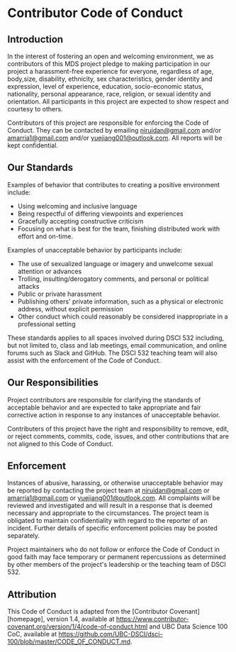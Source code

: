 # Contributor Code of Conduct

## Introduction

In the interest of fostering an open and welcoming environment, we as
contributors of this MDS project pledge to making participation in our project a harassment-free experience for everyone, regardless of age, body,size, disability, ethnicity, sex characteristics, gender identity and expression,
level of experience, education, socio-economic status, nationality, personal
appearance, race, religion, or sexual identity and orientation.  All participants in this project are expected to show respect and courtesy to others.

Contributors of this project are responsible for enforcing the Code of Conduct. They can be contacted by emailing niruidan@gmail.com and/or amarria1@gmail.com and/or yuejiang001@outlook.com. All reports will be kept confidential.

## Our Standards

Examples of behavior that contributes to creating a positive environment
include:

* Using welcoming and inclusive language
* Being respectful of differing viewpoints and experiences
* Gracefully accepting constructive criticism
* Focusing on what is best for the team, finishing distributed work with effort and on-time.

Examples of unacceptable behavior by participants include:

* The use of sexualized language or imagery and unwelcome sexual attention or
 advances
* Trolling, insulting/derogatory comments, and personal or political attacks
* Public or private harassment
* Publishing others' private information, such as a physical or electronic
 address, without explicit permission
* Other conduct which could reasonably be considered inappropriate in a
 professional setting

These standards applies to all spaces involved during DSCI 532 including, but not limited to, class and lab meetings, email communication, and online forums such as Slack and GitHub. The DSCI 532 teaching team will also assist with the enforcement of the Code of Conduct.

## Our Responsibilities

Project contributors are responsible for clarifying the standards of acceptable
behavior and are expected to take appropriate and fair corrective action in
response to any instances of unacceptable behavior.

Contributers of this project have the right and responsibility to remove, edit, or
reject comments, commits, code, issues, and other contributions
that are not aligned to this Code of Conduct.

## Enforcement

Instances of abusive, harassing, or otherwise unacceptable behavior may be reported by contacting the project team at niruidan@gmail.com or amarria1@gmail.com or yuejiang001@outlook.com. All
complaints will be reviewed and investigated and will result in a response that
is deemed necessary and appropriate to the circumstances. The project team is
obligated to maintain confidentiality with regard to the reporter of an incident.
Further details of specific enforcement policies may be posted separately.

Project maintainers who do not follow or enforce the Code of Conduct in good
faith may face temporary or permanent repercussions as determined by other
members of the project's leadership or the teaching team of DSCI 532.

## Attribution

This Code of Conduct is adapted from the [Contributor Covenant][homepage], version 1.4,
available at https://www.contributor-covenant.org/version/1/4/code-of-conduct.html and UBC Data Science 100 CoC, available at https://github.com/UBC-DSCI/dsci-100/blob/master/CODE_OF_CONDUCT.md.

